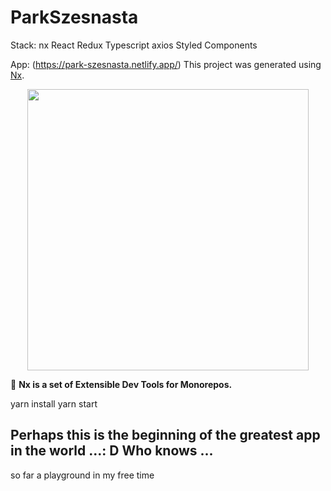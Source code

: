 # ParkSzesnasta
Stack: 
nx
React
Redux
Typescript
axios
Styled Components

App: (https://park-szesnasta.netlify.app/)
This project was generated using [Nx](https://nx.dev).

<p align="center"><img src="https://raw.githubusercontent.com/nrwl/nx/master/images/nx-logo.png" width="450"></p>

🔎 **Nx is a set of Extensible Dev Tools for Monorepos.**

yarn install
yarn start


## Perhaps this is the beginning of the greatest app in the world ...: D Who knows ...

so far a playground in my free time
